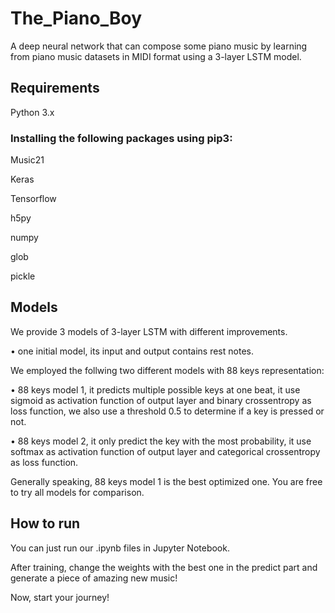 # The_Piano_Boy
A deep neural network that can compose some piano music by learning from piano music datasets in MIDI format using a 3-layer LSTM model.

## Requirements
Python 3.x
### Installing the following packages using pip3:
Music21

Keras

Tensorflow

h5py

numpy

glob

pickle

## Models
We provide 3 models of 3-layer LSTM with different improvements.

• one initial model, its input and output contains rest notes.

We employed the follwing two different models with 88 keys representation:

• 88 keys model 1, it predicts multiple possible keys at one beat, it use sigmoid as activation function of output layer and binary crossentropy as loss function, we also use a threshold 0.5 to determine if a key is pressed or not.

• 88 keys model 2, it only predict the key with the most probability, it use softmax as activation function of output layer and categorical crossentropy as loss function.

Generally speaking, 88 keys model 1 is the best optimized one. You are free to try all models for comparison.

## How to run

You can just run our .ipynb files in Jupyter Notebook. 

After training, change the weights with the best one in the predict part and generate a piece of amazing new music!


Now, start your journey!





